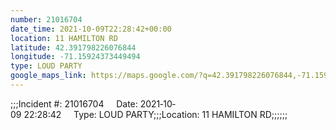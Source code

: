 ```yaml
---
number: 21016704
date_time: 2021-10-09T22:28:42+00:00
location: 11 HAMILTON RD
latitude: 42.391798226076844
longitude: -71.15924373449494
type: LOUD PARTY
google_maps_link: https://maps.google.com/?q=42.391798226076844,-71.15924373449494
---
```


;;;Incident #: 21016704     Date: 2021‐10‐09 22:28:42     Type: LOUD PARTY;;;Location: 11 HAMILTON RD;;;;;;
